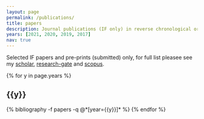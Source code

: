 ```yaml
---
layout: page
permalink: /publications/
title: papers
description: Journal publications (IF only) in reverse chronological order starting with pre-prints.
years: [2021, 2020, 2019, 2017]
nav: true
---
```


Selected IF papers and pre-prints (submitted) only, for full list pleasee see my [scholar](https://scholar.google.pl/citations?user=z3bOMUAAAAAJ), [research-gate](https://www.researchgate.net/profile/Rafal-Kucharski-2) and [scopus](https://www.scopus.com/authid/detail.uri?authorId=57014903600).

<div class="publications">

{% for y in page.years %}
  <h2 class="year">{{y}}</h2>
  {% bibliography -f papers -q @*[year={{y}}]* %}
{% endfor %}

</div>

